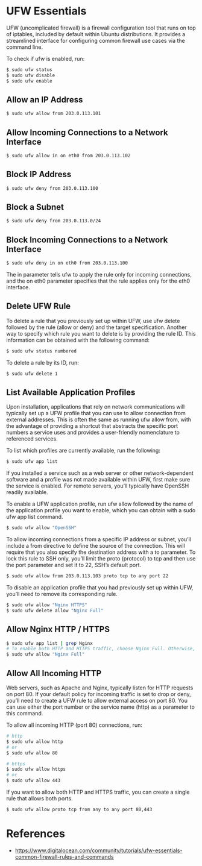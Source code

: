 # UFW Essentials

UFW (uncomplicated firewall) is a firewall configuration tool that runs on top of iptables, included by default within Ubuntu distributions. It provides a streamlined interface for configuring common firewall use cases via the command line.

To check if ufw is enabled, run:

```zsh
$ sudo ufw status
$ sudo ufw disable
$ sudo ufw enable
```

## Allow an IP Address

```zsh
$ sudo ufw allow from 203.0.113.101
```

## Allow Incoming Connections to a Network Interface

```zsh
$ sudo ufw allow in on eth0 from 203.0.113.102
```

## Block IP Address

```zsh
$ sudo ufw deny from 203.0.113.100
```

## Block a Subnet

```zsh
$ sudo ufw deny from 203.0.113.0/24
```

## Block Incoming Connections to a Network Interface

```zsh
$ sudo ufw deny in on eth0 from 203.0.113.100
```

The in parameter tells ufw to apply the rule only for incoming connections, and the on eth0 parameter specifies that the rule applies only for the eth0 interface.

## Delete UFW Rule

To delete a rule that you previously set up within UFW, use ufw delete followed by the rule (allow or deny) and the target specification. Another way to specify which rule you want to delete is by providing the rule ID. This information can be obtained with the following command:

```zsh
$ sudo ufw status numbered
```

To delete a rule by its ID, run:

```zsh
$ sudo ufw delete 1
```

## List Available Application Profiles

Upon installation, applications that rely on network communications will typically set up a UFW profile that you can use to allow connection from external addresses. This is often the same as running ufw allow from, with the advantage of providing a shortcut that abstracts the specific port numbers a service uses and provides a user-friendly nomenclature to referenced services.

To list which profiles are currently available, run the following:

```zsh
$ sudo ufw app list
```

If you installed a service such as a web server or other network-dependent software and a profile was not made available within UFW, first make sure the service is enabled. For remote servers, you’ll typically have OpenSSH readily available.

To enable a UFW application profile, run ufw allow followed by the name of the application profile you want to enable, which you can obtain with a sudo ufw app list command.

```zsh
$ sudo ufw allow "OpenSSH"
```

To allow incoming connections from a specific IP address or subnet, you’ll include a from directive to define the source of the connection. This will require that you also specify the destination address with a to parameter. To lock this rule to SSH only, you’ll limit the proto (protocol) to tcp and then use the port parameter and set it to 22, SSH’s default port.

```zsh
$ sudo ufw allow from 203.0.113.103 proto tcp to any port 22
```

To disable an application profile that you had previously set up within UFW, you’ll need to remove its corresponding rule.

```zsh
$ sudo ufw allow "Nginx HTTPS"
$ sudo ufw delete allow "Nginx Full"
```

## Allow Nginx HTTP / HTTPS

```zsh
$ sudo ufw app list | grep Nginx
# To enable both HTTP and HTTPS traffic, choose Nginx Full. Otherwise, choose either Nginx HTTP to allow only HTTP or Nginx HTTPS to allow only HTTPS.
$ sudo ufw allow "Nginx Full"
```

## Allow All Incoming HTTP

Web servers, such as Apache and Nginx, typically listen for HTTP requests on port 80. If your default policy for incoming traffic is set to drop or deny, you’ll need to create a UFW rule to allow external access on port 80. You can use either the port number or the service name (http) as a parameter to this command.

To allow all incoming HTTP (port 80) connections, run:

```zsh
# http
$ sudo ufw allow http
# or
$ sudo ufw allow 80

# https
$ sudo ufw allow https
# or
$ sudo ufw allow 443
```

If you want to allow both HTTP and HTTPS traffic, you can create a single rule that allows both ports. 

```zsh
$ sudo ufw allow proto tcp from any to any port 80,443
```

# References

* https://www.digitalocean.com/community/tutorials/ufw-essentials-common-firewall-rules-and-commands